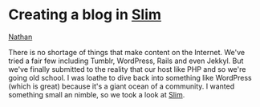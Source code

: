 # Creating a blog in [Slim](http://slimframework.php)
<span class="author">[Nathan](http://nathanstilwell.github.com)</span>

There is no shortage of things that make content on the Internet. We've tried a fair few including Tumblr, WordPress, Rails and even Jekkyl. But we've finally submitted to the reality that our host like PHP and so we're going old school. I was loathe to dive back into something like WordPress (which is great) because it's a giant ocean of a community. I wanted something small an nimble, so we took a look at [Slim](http://slimframework.php). 


